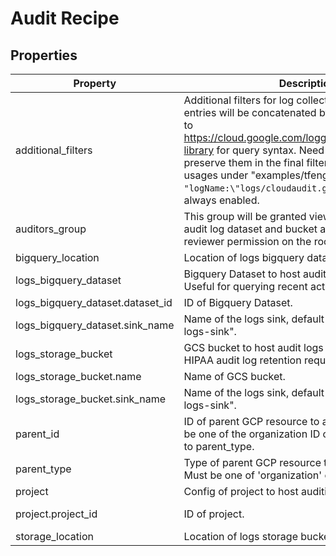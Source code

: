 # Audit Recipe

<!-- These files are auto generated -->

## Properties

| Property | Description | Type | Required | Default | Pattern |
| -------- | ----------- | ---- | -------- | ------- | ------- |
| additional_filters | Additional filters for log collection and export. List entries will be        concatenated by "OR" operator. Refer to        <https://cloud.google.com/logging/docs/view/query-library> for query syntax.        Need to escape \ and " to preserve them in the final filter strings.        See example usages under "examples/tfengine/".        Logs with filter `"logName:\"logs/cloudaudit.googleapis.com\""` is always enabled. | array(string) | false | - | - |
| auditors_group | This group will be granted viewer access to the audit log dataset and        bucket as well as security reviewer permission on the root resource        specified. | string | false | - | - |
| bigquery_location | Location of logs bigquery dataset. | string | false | - | - |
| logs_bigquery_dataset | Bigquery Dataset to host audit logs for 1 year. Useful for querying recent activity. | object | false | - | - |
| logs_bigquery_dataset.dataset_id | ID of Bigquery Dataset. | string | false | - | - |
| logs_bigquery_dataset.sink_name | Name of the logs sink, default to "bigquery-audit-logs-sink". | string | false | - | - |
| logs_storage_bucket | GCS bucket to host audit logs for 7 years. Useful for HIPAA audit log retention requirements. | object | false | - | - |
| logs_storage_bucket.name | Name of GCS bucket. | string | false | - | - |
| logs_storage_bucket.sink_name | Name of the logs sink, default to "storage-audit-logs-sink". | string | false | - | - |
| parent_id | ID of parent GCP resource to apply the policy.        Can be one of the organization ID or folder ID according to parent_type. | string | false | - | ^[0-9]{8,25}$ |
| parent_type | Type of parent GCP resource to apply the policy.        Must be one of 'organization' or 'folder'." | string | false | - | ^organization\|folder$ |
| project | Config of project to host auditing resources | object | false | - | - |
| project.project_id | ID of project. | string | false | - | ^[a-z][a-z0-9\-]{4,28}[a-z0-9]$ |
| storage_location | Location of logs storage bucket. | string | false | - | - |
